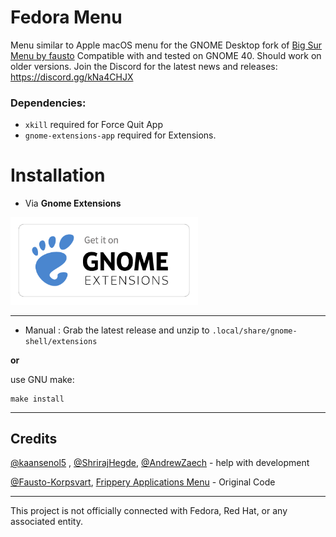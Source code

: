 # Fedora Menu
Menu similar to Apple macOS menu for the GNOME Desktop
fork of [Big Sur Menu by fausto](https://extensions.gnome.org/extension/3703/big-sur-menu/)
Compatible with and tested on GNOME 40. Should work on older versions.
Join the Discord for the latest news and releases: https://discord.gg/kNa4CHJX

### Dependencies:

* `xkill` required for Force Quit App
*  `gnome-extensions-app` required for Extensions.


# Installation

*  Via **Gnome Extensions**
 
[<img src="https://github.com/andyholmes/gnome-shell-extensions-badge/raw/master/get-it-on-ego.png" width=300>](https://extensions.gnome.org/extension/4251/fedora-menu/)

***

* Manual : Grab the latest release and unzip to `.local/share/gnome-shell/extensions`

**or**

use GNU make:

    make install


***

## Credits

[@kaansenol5](https://github.com/kaansenol5) , [@ShrirajHegde](https://github.com/ShrirajHegde), [@AndrewZaech](https://github.com/AndrewZaech) - help with development

[@Fausto-Korpsvart](https://github.com/Fausto-Korpsvart), [Frippery Applications Menu](https://extensions.gnome.org/extension/13/applications-menu/) - Original Code

***

This project is not officially connected with Fedora, Red Hat, or any associated entity.
